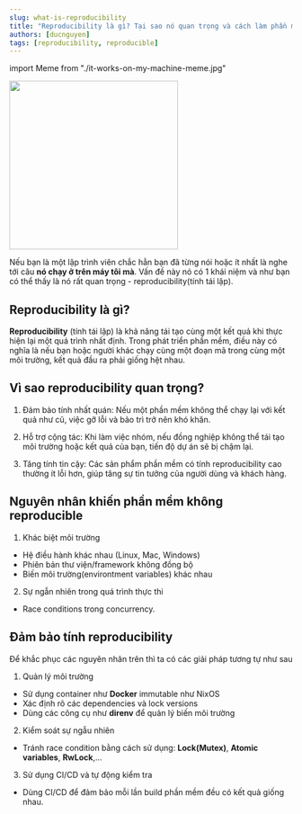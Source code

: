 ```yaml
---
slug: what-is-reproducibility
title: "Reproducibility là gì? Tại sao nó quan trọng và cách làm phần mềm của bạn reproducible"
authors: [ducnguyen]
tags: [reproducibility, reproducible]
---
```


import Meme from "./it-works-on-my-machine-meme.jpg"

<div style={{ 'textAlign': 'center' }}>
  <img src={Meme} height="300"/>
</div>

Nếu bạn là một lập trình viên chắc hẳn bạn đã từng nói hoặc ít nhất là nghe tới câu **nó chạy ở trên máy tôi mà**. Vấn đề này nó có 1 khái niệm và như bạn có thể thấy là nó rất quan trọng - reproducibility(tính tái lập).

<!-- truncate -->

## Reproducibility là gì?

**Reproducibility** (tính tái lập) là khả năng tái tạo cùng một kết quả khi thực hiện lại một quá trình nhất định.
Trong phát triển phần mềm, điều này có nghĩa là nếu bạn hoặc người khác chạy cùng một đoạn mã trong cùng một môi trường, kết quả đầu ra phải giống hệt nhau.

## Vì sao reproducibility quan trọng?

1. Đảm bảo tính nhất quán: Nếu một phần mềm không thể chạy lại với kết quả như cũ, việc gỡ lỗi và bảo trì trở nên khó khăn.

2. Hỗ trợ cộng tác: Khi làm việc nhóm, nếu đồng nghiệp không thể tái tạo môi trường hoặc kết quả của bạn, tiến độ dự án sẽ bị chậm lại.

3. Tăng tính tin cậy: Các sản phẩm phần mềm có tính reproducibility cao thường ít lỗi hơn, giúp tăng sự tin tưởng của người dùng và khách hàng.

## Nguyên nhân khiến phần mềm không reproducible

1. Khác biệt môi trường

- Hệ điều hành khác nhau (Linux, Mac, Windows)
- Phiên bản thư viện/framework không đồng bộ
- Biến môi trường(environtment variables) khác nhau

2. Sự ngẫn nhiên trong quá trình thực thi

- Race conditions trong concurrency.

## Đảm bảo tính reproducibility

Để khắc phục các nguyên nhân trên thì ta có các giải pháp tương tự như sau

1. Quản lý môi trường

- Sử dụng container như **Docker** immutable như NixOS
- Xác định rõ các dependencies và lock versions
- Dùng các công cụ như **direnv** để quản lý biến môi trường

2. Kiểm soát sự ngẫu nhiên

- Tránh race condition bằng cách sử dụng: **Lock(Mutex)**, **Atomic variables**, **RwLock**,...

3. Sử dụng CI/CD và tự động kiểm tra

- Dùng CI/CD để đảm bảo mỗi lần build phần mềm đều có kết quả giống nhau.
